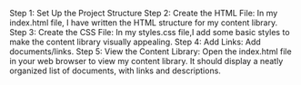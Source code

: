 Step 1: Set Up the Project Structure
Step 2: Create the HTML File:
        In my index.html file, I have written the HTML structure for my content library.
Step 3: Create the CSS File:
        In my styles.css file,I add some basic styles to make the content library visually appealing.
Step 4: Add Links:
        Add documents/links.
Step 5: View the Content Library:
        Open the index.html file in your web browser to view my content library. It should display a neatly organized list of documents, with links and descriptions.
